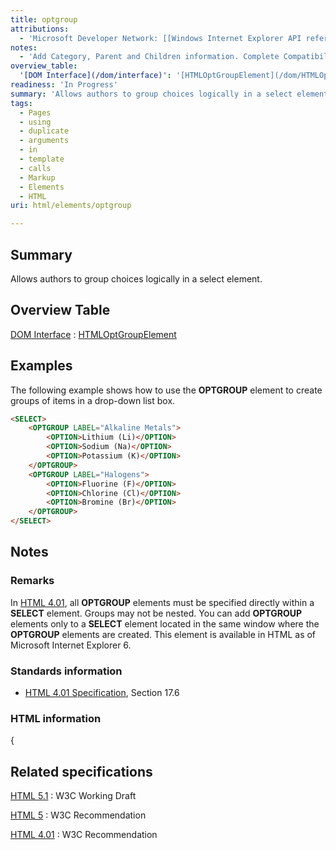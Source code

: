 ```yaml
---
title: optgroup
attributions:
  - 'Microsoft Developer Network: [[Windows Internet Explorer API reference](http://msdn.microsoft.com/en-us/library/ie/hh828809%28v=vs.85%29.aspx) Article]'
notes:
  - 'Add Category, Parent and Children information. Complete Compatibility table. Complete HTML information subsection.'
overview_table:
  '[DOM Interface](/dom/interface)': '[HTMLOptGroupElement](/dom/HTMLOptGroupElement)'
readiness: 'In Progress'
summary: 'Allows authors to group choices logically in a select element.'
tags:
  - Pages
  - using
  - duplicate
  - arguments
  - in
  - template
  - calls
  - Markup
  - Elements
  - HTML
uri: html/elements/optgroup

---
```

## Summary

Allows authors to group choices logically in a select element.

## Overview Table

[DOM Interface](/dom/interface)
:   [HTMLOptGroupElement](/dom/HTMLOptGroupElement)

## Examples

The following example shows how to use the **OPTGROUP** element to create groups of items in a drop-down list box.

``` html
<SELECT>
    <OPTGROUP LABEL="Alkaline Metals">
        <OPTION>Lithium (Li)</OPTION>
        <OPTION>Sodium (Na)</OPTION>
        <OPTION>Potassium (K)</OPTION>
    </OPTGROUP>
    <OPTGROUP LABEL="Halogens">
        <OPTION>Fluorine (F)</OPTION>
        <OPTION>Chlorine (Cl)</OPTION>
        <OPTION>Bromine (Br)</OPTION>
    </OPTGROUP>
</SELECT>
```

## Notes

### Remarks

In [HTML 4.01](http://go.microsoft.com/fwlink/p/?linkid=203769), all **OPTGROUP** elements must be specified directly within a **SELECT** element. Groups may not be nested. You can add **OPTGROUP** elements only to a **SELECT** element located in the same window where the **OPTGROUP** elements are created. This element is available in HTML as of Microsoft Internet Explorer 6.

### Standards information

-   [HTML 4.01 Specification](http://go.microsoft.com/fwlink/p/?linkid=25320), Section 17.6

### HTML information

{

## Related specifications

[HTML 5.1](http://www.w3.org/TR/html51/forms.html#the-optgroup-element)
:   W3C Working Draft

[HTML 5](http://www.w3.org/TR/html5/forms.html#the-optgroup-element)
:   W3C Recommendation

[HTML 4.01](http://www.w3.org/TR/html401/interact/forms.html#edef-OPTGROUP)
:   W3C Recommendation
